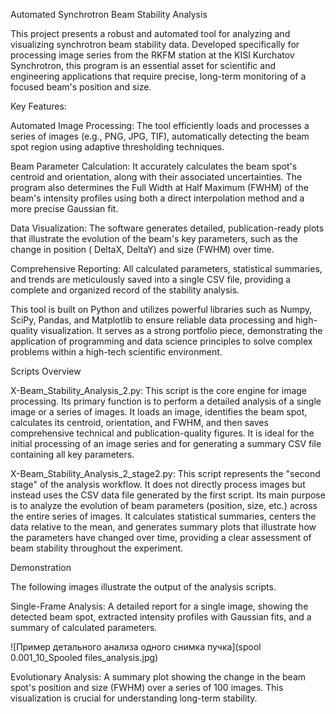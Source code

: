 Automated Synchrotron Beam Stability Analysis

This project presents a robust and automated tool for analyzing and visualizing synchrotron beam stability data. Developed specifically for processing image series from the RKFM station at the KISI Kurchatov Synchrotron, this program is an essential asset for scientific and engineering applications that require precise, long-term monitoring of a focused beam's position and size.

Key Features:

Automated Image Processing: The tool efficiently loads and processes a series of images (e.g., PNG, JPG, TIF), automatically detecting the beam spot region using adaptive thresholding techniques.

Beam Parameter Calculation: It accurately calculates the beam spot's centroid and orientation, along with their associated uncertainties. The program also determines the Full Width at Half Maximum (FWHM) of the beam's intensity profiles using both a direct interpolation method and a more precise Gaussian fit.

Data Visualization: The software generates detailed, publication-ready plots that illustrate the evolution of the beam's key parameters, such as the change in position (
DeltaX,
DeltaY) and size (FWHM) over time.

Comprehensive Reporting: All calculated parameters, statistical summaries, and trends are meticulously saved into a single CSV file, providing a complete and organized record of the stability analysis.

This tool is built on Python and utilizes powerful libraries such as Numpy, SciPy, Pandas, and Matplotlib to ensure reliable data processing and high-quality visualization. It serves as a strong portfolio piece, demonstrating the application of programming and data science principles to solve complex problems within a high-tech scientific environment.

Scripts Overview

X-Beam_Stability_Analysis_2.py: This script is the core engine for image processing. Its primary function is to perform a detailed analysis of a single image or a series of images. It loads an image, identifies the beam spot, calculates its centroid, orientation, and FWHM, and then saves comprehensive technical and publication-quality figures. It is ideal for the initial processing of an image series and for generating a summary CSV file containing all key parameters.

X-Beam_Stability_Analysis_2_stage2.py: This script represents the "second stage" of the analysis workflow. It does not directly process images but instead uses the CSV data file generated by the first script. Its main purpose is to analyze the evolution of beam parameters (position, size, etc.) across the entire series of images. It calculates statistical summaries, centers the data relative to the mean, and generates summary plots that illustrate how the parameters have changed over time, providing a clear assessment of beam stability throughout the experiment.

Demonstration

The following images illustrate the output of the analysis scripts.

Single-Frame Analysis: A detailed report for a single image, showing the detected beam spot, extracted intensity profiles with Gaussian fits, and a summary of calculated parameters.

![Пример детального анализа одного снимка пучка](spool 0.001_10_Spooled files_analysis.jpg)

Evolutionary Analysis: A summary plot showing the change in the beam spot's position and size (FWHM) over a series of 100 images. This visualization is crucial for understanding long-term stability.
